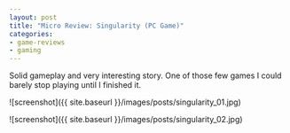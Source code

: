```yaml
---
layout: post
title: "Micro Review: Singularity (PC Game)"
categories:
- game-reviews
- gaming
---
```


Solid gameplay and very interesting story. One of those few games I could barely stop playing until I finished it.

![screenshot]({{ site.baseurl }}/images/posts/singularity_01.jpg)

![screenshot]({{ site.baseurl }}/images/posts/singularity_02.jpg)

